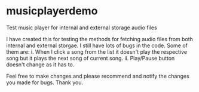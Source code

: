 # musicplayerdemo
Test music player for internal and external storage audio files

I have created this for testing the methods for fetching audio files from both internal and external storgae.
I still have lots of bugs in the code. Some of them are:
i. When I click a song from the list it doesn't play the respective song but it plays the next song of current song.
ii. Play/Pause button doesn't change as it has to.

Feel free to make changes and please recommend and notify the changes you made for bugs.
Thank you.
